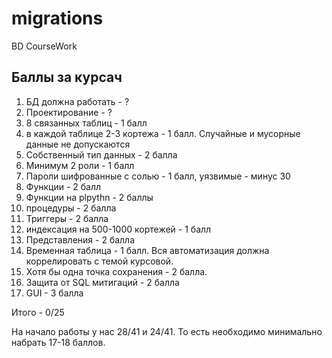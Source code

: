 # migrations
BD CourseWork


## Баллы за курсач

1. БД должна работать - ?
2. Проектирование - ?
3. 8 связанных таблиц - 1 балл
4. в каждой таблице 2-3 кортежа - 1 балл. Случайные и мусорные данные не допускаются
5. Собственный тип данных - 2 балла
6. Минимум 2 роли - 1 балл
7. Пароли шифрованные с солью - 1 балл, уязвимые - минус 30
8. Функции - 2 балл
9. Функции на plpythn - 2 баллы
10. процедуры - 2 балла
11. Триггеры - 2 балла
12. индексация на 500-1000 кортежей - 1 балл
13. Представления - 2 балла
14. Временная таблица - 1 балл.
Вся автоматизация должна коррелировать с темой курсовой.
15. Хотя бы одна точка сохранения - 2 балла.
16. Защита от SQL митигаций - 2 балла
17. GUI - 3 балла

Итого - 0/25

На начало работы у нас 28/41 и 24/41. То есть необходимо минимально набрать 17-18 баллов.